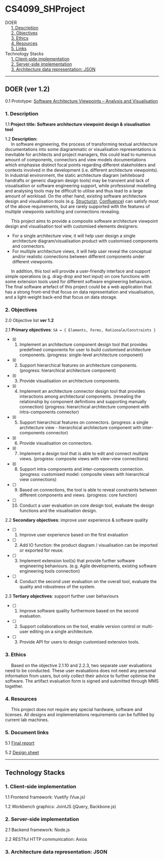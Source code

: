 # CS4099_SHProject

DOER  
&nbsp;&nbsp;&nbsp;&nbsp;&nbsp;[1. Description](#1-description)  
&nbsp;&nbsp;&nbsp;&nbsp;&nbsp;[2. Objectives](#2-objectives)  
&nbsp;&nbsp;&nbsp;&nbsp;&nbsp;[3. Ethics](#3-ethics)  
&nbsp;&nbsp;&nbsp;&nbsp;&nbsp;[4. Resources](#4-resources)  
&nbsp;&nbsp;&nbsp;&nbsp;&nbsp;[5. Links](#5-links)  
Technology Stacks  
&nbsp;&nbsp;&nbsp;&nbsp;&nbsp;[1. Client-side implementation](#1-client-side-implmentation)  
&nbsp;&nbsp;&nbsp;&nbsp;&nbsp;[2. Server-side implementation](#2-server-side-implementation)  
&nbsp;&nbsp;&nbsp;&nbsp;&nbsp;[3. Architecture data representation: JSON](#3-architecture-data-representation-json)  

---

## DOER (ver 1.2)

0.1 Prototype: [Software Architecture Viewpoints – Analysis and Visualisation](https://blogs.cs.st-andrews.ac.uk/studentprojects/2019/02/28/software-architecture-viewpoints-analysis-and-visualisation/)  

### 1. Description

1.1 __Project title: Software architecture viewpoint design & visualisation tool__

1.2 __Description:__  
&nbsp;&nbsp;&nbsp;&nbsp;&nbsp;In software engineering, the process of transforming textual architecture documentations into some diagrammatic or visualisation representations is inevitable for architects and project managers, this could lead to numerous amount of components, connectors and view models documentations which emphasise distinct focal points regarding different stakeholders and contexts involved in the development (i.e. different architecture viewpoints). In industrial environment, the static architecture diagram (whiteboard handrafts or generic diagram design tools) may be transient and lack of visualisation or software engineering support, while professional modelling and analysing tools may be difficult to utilise and thus lead to a large amount of workload. On the other hand, existing software architecture design and visualisation tools (e.g. [Structurizr](http://structurizr.com), [Confluence](https://www.atlassian.com/software/confluence)) can satisfy most of the above requirements, but are rarely supported with the features of multiple viewpoints switching and connections revealing.  

&nbsp;&nbsp;&nbsp;&nbsp;&nbsp;This project aims to provide a composite software architecture viewpoint design and visualisation tool with customised elements designers:  
- For a single architecture view, it will help user design a single architecture diagram/visualisation product with customised components and connectors.  
- For multiple architecture views, it will help user reveal the conceptual and/or realistic connections between different components under different viewpoints.  

&nbsp;&nbsp;&nbsp;&nbsp;&nbsp;In addition, this tool will provide a user-friendly interface and support simple operations (e.g. drag-drop and text input) on core functions with some extension tools used for different software engineering behaviours. The final software artefact of this project could be a web application that has a strong front-end that focus on data representation and visualisation, and a light-weight back-end that focus on data storage.


### 2. Objectives

2.0 Objective list __ver 1.2__

2.1 __Primary objectives__: `SA = { Elements, Forms, Rationale/Constraints }`  
- [x] 1. Implement an architecture component design tool that provides predefined components for user to build customised architecture components. (progress: single-level architecture component)
- [x] 2. Support hierarchical features on architecture components. (progress: hierarchical architecture component)
- [x] 3. Provide visualisation on architecture components.
- [x] 4. Implement an architecture connector design tool that provides interactions among architectural components. (revealing the relationship by component definitions and supporting manually connection) (progress: hierarchical architecture component with intra-components connector)
- [x] 5. Support hierarchical features on connectors. (progress: a single architecture view - hierarchical architecture component with inter-components connector)
- [x] 6. Provide visualisation on connectors.
- [x] 7. Implement a design tool that is able to edit and connect multiple views. (progress: composite views with view-view connections)
- [x] 8. Support intra-components and inter-components connection. (progress: customised model: composite views with hierarchical view connections)
- [ ] 9. Based on connections, the tool is able to reveal constraints between different components and views. (progress: core function)
- [ ] 10. Conduct a user evaluation on core design tool, evaluate the design functions and the visualisation design.

2.2 __Secondary objectives__: improve user experience & software quality  
- [ ] 1. Improve user experience based on the first evaluation
- [ ] 2. Add IO function: the product diagram / visualisation can be imported or exported for reuse.
- [ ] 3. Implement extension tool(s) that provide further software engineering behaviours. (e.g. Agile developments, existing software engineering tools connection)
- [ ] 4. Conduct the second user evaluation on the overall tool, evaluate the quality and robustness of the system.

2.3 __Tertiary objectives__: support further user behaviours
- [ ] 1. Improve software quality furthermore based on the second evaluation.
- [ ] 2. Support collaborations on the tool, enable version control or multi-user editing on a single architecture.
- [ ] 3. Provide API for users to design customised extension tools.

### 3. Ethics
&nbsp;&nbsp;&nbsp;&nbsp;&nbsp;Based on the objective 2.1.10 and 2.2.3, two separate user evaluations need to be conducted. These user evaluations does not need any personal information from users, but only collect their advice to further optimise the software. The artifact evaluation form is signed and submitted through MMS together.

### 4. Resources
&nbsp;&nbsp;&nbsp;&nbsp;&nbsp;This project does not require any special hardware, software and licenses. All designs and implementations requirements can be fulfilled by current lab machines.

### 5. Document links

5.1 [Final report](https://docs.google.com/document/d/10sQ_gjIIORgNqmJ4ZFjDqs-XWodzEVgzkOk5H3DjjvM/edit?usp=sharing)

5.2 [Design sheet](https://docs.google.com/spreadsheets/d/17t339HamR7QzjQzV_GF6dRHW-bJkCdzY8Lhw6yHwgZk/edit?usp=sharing)

---

## Technology Stacks

### 1. Client-side implementation

1.1 Frontend framework: Vuetify (Vue.js)

1.2 Workbench graphics: JointJS (jQuery, Backbone.js)

### 2. Server-side implementation

2.1 Backend framework: Node.js

2.2 RESTful HTTP communication: Axios

### 3. Architecture data representation: JSON